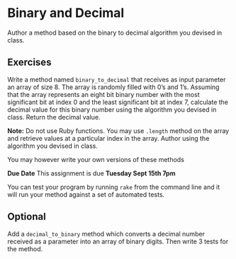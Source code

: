 # Binary and Decimal

Author a method based on the binary to decimal algorithm you devised in class.

## Exercises

Write a method named `binary_to_decimal` that receives as input parameter an array of size 8. The array is randomly filled with 0’s and 1’s. Assuming that the array represents an eight bit binary number with the most significant bit at index 0 and the least significant bit at index 7, calculate the decimal value for this binary number using the algorithm you devised in class. Return the decimal value.

**Note:** Do not use Ruby functions. You may use `.length` method on the array and retrieve values at a particular index in the array. Author using the algorithm you devised in class.

You may however write your own versions of these methods

**Due Date**  This assignment is due **Tuesday Sept 15th 7pm**

You can test your program by running `rake` from the command line and it will run your method against a set of automated tests.

## Optional

Add a `decimal_to_binary` method which converts a decimal number received as a parameter into an array of binary digits.  Then write 3 tests for the method.

